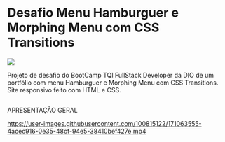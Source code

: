 # Desafio Menu Hamburguer e Morphing Menu com CSS Transitions

<img src="http://img.shields.io/static/v1?label=STATUS&message=CONCLUIDO&color=GREEN&style=for-the-badge"/>


Projeto de desafio do BootCamp TQI FullStack Developer da DIO de um portfólio com menu Hamburguer e Morphing Menu com CSS Transitions. Site responsivo feito com HTML e CSS.

##

APRESENTAÇÃO GERAL

https://user-images.githubusercontent.com/100815122/171063555-4acec916-0e35-48cf-94e5-38410bef427e.mp4
